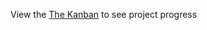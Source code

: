 
View the [The Kanban](https://github.com/JizongL/capstone-1-ideas/projects/3) to see project progress